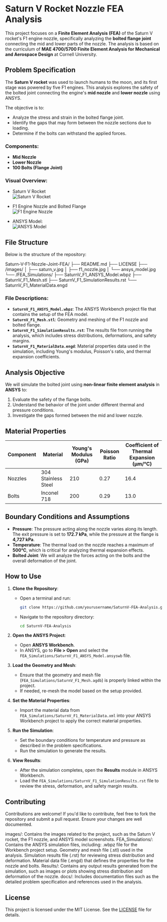 # Saturn V Rocket Nozzle FEA Analysis

This project focuses on a **Finite Element Analysis (FEA)** of the Saturn V rocket's F1 engine nozzle, specifically analyzing the **bolted flange joint** connecting the mid and lower parts of the nozzle. The analysis is based on the curriculum of **MAE 4700/5700 Finite Element Analysis for Mechanical and Aerospace Design** at Cornell University.

## Problem Specification

The **Saturn V rocket** was used to launch humans to the moon, and its first stage was powered by five F1 engines. This analysis explores the safety of the bolted joint connecting the engine's **mid nozzle** and **lower nozzle** using ANSYS.

The objective is to:
- Analyze the stress and strain in the bolted flange joint.
- Identify the gaps that may form between the nozzle sections due to loading.
- Determine if the bolts can withstand the applied forces.

### Components:
- **Mid Nozzle**
- **Lower Nozzle**
- **100 Bolts (Flange Joint)**

### Visual Overview:
- Saturn V Rocket  
  ![Saturn V Rocket](images/saturn_v.jpg)
  
- F1 Engine Nozzle and Bolted Flange  
  ![F1 Engine Nozzle](images/f1_nozzle.jpg)

- ANSYS Model:  
  ![ANSYS Model](images/ansys_model.jpg)

## File Structure

Below is the structure of the repository:

Saturn-V-F1-Nozzle-Joint-FEA/
├── README.md
├── LICENSE
├── /images/
│   ├── saturn_v.jpg
│   ├── f1_nozzle.jpg
│   └── ansys_model.jpg
└── /FEA_Simulations/
    ├── SaturnV_F1_ANSYS_Model.wbpz
    ├── SaturnV_F1_Mesh.stl
    ├── SaturnV_F1_SimulationResults.rst
    └── SaturnV_F1_MaterialData.engd



### File Descriptions:
- **`SaturnV_F1_ANSYS_Model.wbpz`**: The ANSYS Workbench project file that contains the setup of the FEA model.
- **`SaturnV_F1_Mesh.stl`**: Geometry and meshing of the F1 nozzle and bolted flange.
- **`SaturnV_F1_SimulationResults.rst`**: The results file from running the analysis, which includes stress distributions, deformations, and safety margins.
- **`SaturnV_F1_MaterialData.engd`**: Material properties data used in the simulation, including Young's modulus, Poisson's ratio, and thermal expansion coefficients.

## Analysis Objective

We will simulate the bolted joint using **non-linear finite element analysis** in **ANSYS** to:
1. Evaluate the safety of the flange bolts.
2. Understand the behavior of the joint under different thermal and pressure conditions.
3. Investigate the gaps formed between the mid and lower nozzle.

## Material Properties

| Component | Material            | Young's Modulus (GPa) | Poisson Ratio | Coefficient of Thermal Expansion (µm/°C) |
| --------- | ------------------- | --------------------- | ------------- | --------------------------------------- |
| Nozzles   | 304 Stainless Steel  | 210                   | 0.27          | 16.4                                    |
| Bolts     | Inconel 718          | 200                   | 0.29          | 13.0                                    |

## Boundary Conditions and Assumptions

- **Pressure**: The pressure acting along the nozzle varies along its length. The exit pressure is set to **172.7 kPa**, while the pressure at the flange is **4,727 kPa**.
- **Temperature**: The thermal load on the nozzle reaches a maximum of **500°C**, which is critical for analyzing thermal expansion effects.
- **Bolted Joint**: We will analyze the forces acting on the bolts and the overall deformation of the joint.

## How to Use

1. **Clone the Repository**:
   - Open a terminal and run:
     ```bash
     git clone https://github.com/yourusername/SaturnV-FEA-Analysis.git
     ```
   - Navigate to the repository directory:
     ```bash
     cd SaturnV-FEA-Analysis
     ```

2. **Open the ANSYS Project**:
   - Open **ANSYS Workbench**.
   - In ANSYS, go to **File > Open** and select the `FEA_Simulations/SaturnV_F1_ANSYS_Model.ansyswb` file.

3. **Load the Geometry and Mesh**:
   - Ensure that the geometry and mesh file (`FEA_Simulations/SaturnV_F1_Mesh.agdb`) is properly linked within the project.
   - If needed, re-mesh the model based on the setup provided.

4. **Set the Material Properties**:
   - Import the material data from `FEA_Simulations/SaturnV_F1_MaterialData.xml` into your ANSYS Workbench project to apply the correct material properties.

5. **Run the Simulation**:
   - Set the boundary conditions for temperature and pressure as described in the problem specifications.
   - Run the simulation to generate the results.

6. **View Results**:
   - After the simulation completes, open the **Results** module in ANSYS Workbench.
   - Load the `FEA_Simulations/SaturnV_F1_SimulationResults.rst` file to review the stress, deformation, and safety margin results.

## Contributing

Contributions are welcome! If you'd like to contribute, feel free to fork the repository and submit a pull request. Ensure your changes are well documented.

images/: Contains the images related to the project, such as the Saturn V rocket, the F1 nozzle, and ANSYS model screenshots.
FEA_Simulations/: Contains the ANSYS simulation files, including:
.wbpz file for the Workbench project setup.
Geometry and mesh file (.stl) used in the analysis.
Simulation results file (.rst) for reviewing stress distribution and deformation.
Material data file (.engd) that defines the properties for the nozzle and bolts.
Results/: Contains any output results generated from the simulation, such as images or plots showing stress distribution and deformation of the nozzle.
docs/: Includes documentation files such as the detailed problem specification and references used in the analysis.

## License

This project is licensed under the MIT License. See the [LICENSE](LICENSE) file for details.
